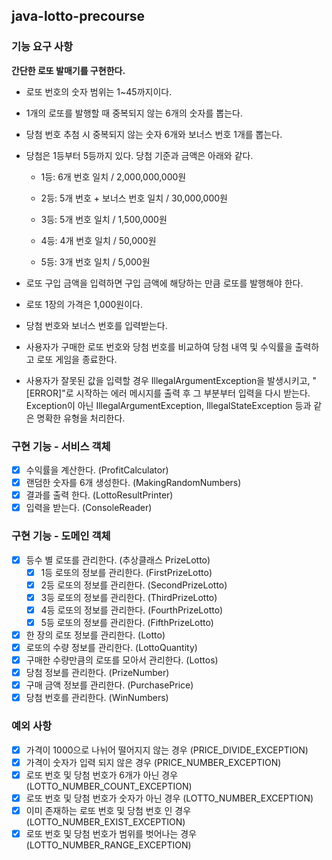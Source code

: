 ## java-lotto-precourse

### 기능 요구 사항

**간단한 로또 발매기를 구현한다.**

* 로또 번호의 숫자 범위는 1~45까지이다.

* 1개의 로또를 발행할 때 중복되지 않는 6개의 숫자를 뽑는다.

* 당첨 번호 추첨 시 중복되지 않는 숫자 6개와 보너스 번호 1개를 뽑는다.

* 당첨은 1등부터 5등까지 있다. 당첨 기준과 금액은 아래와 같다.

    * 1등: 6개 번호 일치 / 2,000,000,000원

    * 2등: 5개 번호 + 보너스 번호 일치 / 30,000,000원

    * 3등: 5개 번호 일치 / 1,500,000원

    * 4등: 4개 번호 일치 / 50,000원

    * 5등: 3개 번호 일치 / 5,000원

* 로또 구입 금액을 입력하면 구입 금액에 해당하는 만큼 로또를 발행해야 한다.

* 로또 1장의 가격은 1,000원이다.

* 당첨 번호와 보너스 번호를 입력받는다.

* 사용자가 구매한 로또 번호와 당첨 번호를 비교하여 당첨 내역 및 수익률을 출력하고 로또 게임을 종료한다.

* 사용자가 잘못된 값을 입력할 경우 IllegalArgumentException을 발생시키고, "[ERROR]"로 시작하는 에러 메시지를 출력 후 그 부분부터 입력을 다시 받는다. Exception이 아닌 IllegalArgumentException, IllegalStateException 등과 같은 명확한 유형을 처리한다.

### 구현 기능 - 서비스 객체
- [x] 수익률을 계산한다. (ProfitCalculator)
- [x] 랜덤한 숫자를 6개 생성한다. (MakingRandomNumbers)
- [x] 결과를 출력 한다. (LottoResultPrinter)
- [x] 입력을 받는다. (ConsoleReader)

### 구현 기능 - 도메인 객체
- [x] 등수 별 로또를 관리한다. (추상클래스 PrizeLotto)
    - [x] 1등 로또의 정보를 관리한다. (FirstPrizeLotto)
    - [x] 2등 로또의 정보를 관리한다. (SecondPrizeLotto)
    - [x] 3등 로또의 정보를 관리한다. (ThirdPrizeLotto)
    - [x] 4등 로또의 정보를 관리한다. (FourthPrizeLotto)
    - [x] 5등 로또의 정보를 관리한다. (FifthPrizeLotto)
- [x] 한 장의 로또 정보를 관리한다. (Lotto)
- [x] 로또의 수량 정보를 관리한다. (LottoQuantity)
- [x] 구매한 수량만큼의 로또를 모아서 관리한다. (Lottos)
- [x] 당첨 정보를 관리한다. (PrizeNumber)
- [x] 구매 금액 정보를 관리한다. (PurchasePrice)
- [x] 당첨 번호를 관리한다. (WinNumbers)

### 예외 사항
- [x] 가격이 1000으로 나뉘어 떨어지지 않는 경우 (PRICE_DIVIDE_EXCEPTION)
- [x] 가격이 숫자가 입력 되지 않은 경우 (PRICE_NUMBER_EXCEPTION)
- [x] 로또 번호 및 당첨 번호가 6개가 아닌 경우 (LOTTO_NUMBER_COUNT_EXCEPTION)
- [x] 로또 번호 및 당첨 번호가 숫자가 아닌 경우 (LOTTO_NUMBER_EXCEPTION)
- [x] 이미 존재하는 로또 번호 및 당첨 번호 인 경우 (LOTTO_NUMBER_EXIST_EXCEPTION)
- [x] 로또 번호 및 당첨 번호가 범위를 벗어나는 경우 (LOTTO_NUMBER_RANGE_EXCEPTION)

